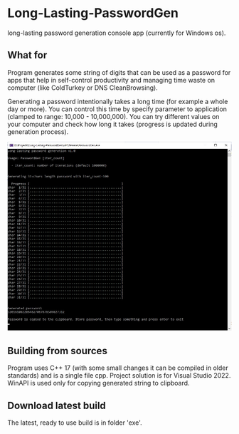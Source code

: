 # Long-Lasting-PasswordGen
long-lasting password generation console app (currently for Windows os).

## What for
Program generates some string of digits that can be used as a password for apps that help in self-control productivity and managing time waste on computer (like ColdTurkey or DNS CleanBrowsing).

Generating a password intentionally takes a long time (for example a whole day or more). 
You can control this time by specify parameter to application (clamped to range: 10,000 - 10,000,000). You can try different values on your computer and check how long it takes (progress is updated during generation process).

![](screenshot.jpg)

## Building from sources
Program uses C++ 17 (with some small changes it can be compiled in older standards) and is a single file cpp. Project solution is for Visual Studio 2022. WinAPI is used only for copying generated string to clipboard.

## Download latest build
The latest, ready to use build is in folder 'exe'. 
